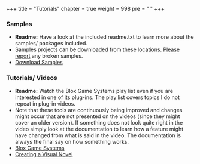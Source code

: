 +++
title = "Tutorials"
chapter = true
weight = 998
pre = "<b> </b>"
+++

### Samples

- **Readme:** Have a look at the included readme.txt to learn more about the samples/ packages included.
- Samples projects can be downloaded from these locations. [Please report](http://forum.plyoung.com/) any broken samples.
- [<i class="fa fa-archive" aria-hidden="true"></i> Download Samples](https://drive.google.com/open?id=1ctNqLmApO_LY4urGycIK0rdafdGOBLyj)

### Tutorials/ Videos

- **Readme:** Watch the Blox Game Systems play list even if you are interested in one of its plug-ins. The play list covers topics I do not repeat in plug-in videos.
- Note that these tools are continuously being improved and changes might occur that are not presented on the videos (since they might cover an older version). If something does not look quite right in the video simply look at the documentation to learn how a feature might have changed from what is said in the video. The documentation is always the final say on how something works.
- [<i class="fa fa-youtube" aria-hidden="true"></i> Blox Game Systems](https://www.youtube.com/playlist?list=PLuaBtUXEKcdJFTn_N5rG7CQZfB57dcQDy)
- [<i class="fa fa-youtube" aria-hidden="true"></i> Creating a Visual Novel](https://www.youtube.com/playlist?list=PLuaBtUXEKcdK9UtD8rx3tYMfLzPRawwOV)
